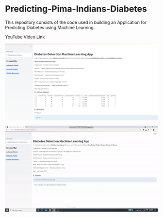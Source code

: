 # Predicting-Pima-Indians-Diabetes

This repository consists of the code used in building an Application for Predicting Diabetes using Machine Learning.

[YouTube Video Link](https://www.youtube.com/watch?v=VOJR3KcHMd8&t=6s)


![Screenshot](dia_app.PNG)

![](diabetes_app_gif.gif)

